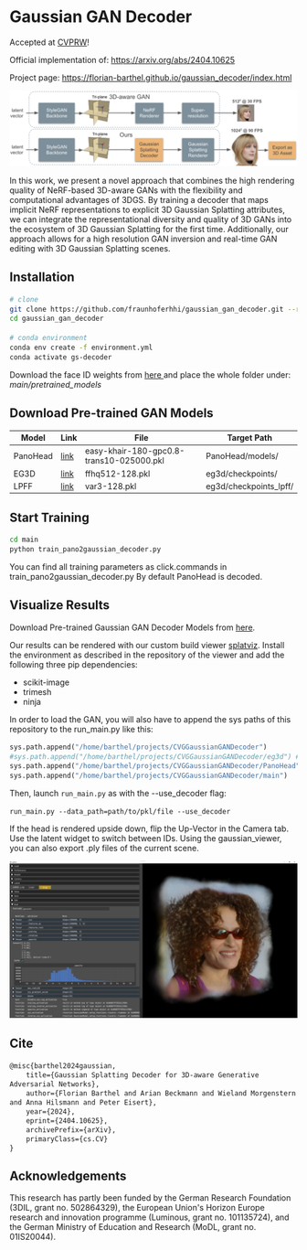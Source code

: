 # Gaussian GAN Decoder

Accepted at [CVPRW](https://generative-vision.github.io/workshop-CVPR-24/)!

Official implementation of: https://arxiv.org/abs/2404.10625

Project page: https://florian-barthel.github.io/gaussian_decoder/index.html

<img src="readme_files/teaser.png">

In this work, we present a novel approach that combines the high rendering quality of NeRF-based 3D-aware GANs with the 
flexibility and computational advantages of 3DGS. By training a decoder that maps implicit NeRF representations to 
explicit 3D Gaussian Splatting attributes, we can integrate the representational diversity and quality of 3D GANs into 
the ecosystem of 3D Gaussian Splatting for the first time. Additionally, our approach allows for a high resolution GAN 
inversion and real-time GAN editing with 3D Gaussian Splatting scenes.

## Installation

```bash
# clone
git clone https://github.com/fraunhoferhhi/gaussian_gan_decoder.git --recursive
cd gaussian_gan_decoder

# conda environment
conda env create -f environment.yml
conda activate gs-decoder
```
Download the face ID weights from [here ](https://drive.google.com/drive/folders/10nDj1GknLHFD6aBj7mxfS08QW5Azbg3T?usp=sharing)
and place the whole folder under: _main/pretrained_models_

## Download Pre-trained GAN Models


| Model    | Link                                                                                  | File | Target Path            |
|----------|---------------------------------------------------------------------------------------|-------|-----------------|
| PanoHead | [link](https://drive.google.com/drive/folders/1m517-F1NCTGA159dePs5R5qj02svtX1_?usp=sharing)  | easy-khair-180-gpc0.8-trans10-025000.pkl | PanoHead/models/       |
| EG3D     | [link](https://catalog.ngc.nvidia.com/orgs/nvidia/teams/research/models/eg3d/files )     | ffhq512-128.pkl     | eg3d/checkpoints/      |
| LPFF     | [link](https://github.com/oneThousand1000/LPFF-dataset/tree/master/networks)             |  var3-128.pkl  | eg3d/checkpoints_lpff/ |

## Start Training

```bash
cd main
python train_pano2gaussian_decoder.py
```

You can find all training parameters as click.commands in train_pano2gaussian_decoder.py By default PanoHead is decoded.

## Visualize Results
Download Pre-trained Gaussian GAN Decoder Models from [here](https://drive.google.com/drive/folders/1VPKdnHokjARTGpqrg98X6SXD3YZRMWjo?usp=drive_link).

Our results can be rendered with our custom build viewer
[splatviz](https://github.com/Florian-Barthel/splatviz). Install the environment as described in the repository of the viewer and add the following three
pip dependencies:
- scikit-image
- trimesh
- ninja

In order to load the GAN, you will also have to append the sys paths of this repository to the run_main.py like this:

```python
sys.path.append("/home/barthel/projects/CVGGaussianGANDecoder")
#sys.path.append("/home/barthel/projects/CVGGaussianGANDecoder/eg3d") # switch between EG3D and PanoHead
sys.path.append("/home/barthel/projects/CVGGaussianGANDecoder/PanoHead")
sys.path.append("/home/barthel/projects/CVGGaussianGANDecoder/main")
```

Then, launch `run_main.py` as with the --use_decoder flag:

`run_main.py --data_path=path/to/pkl/file --use_decoder`

If the head is rendered upside down, flip the Up-Vector in the Camera tab. Use the latent widget to 
switch between IDs. Using the gaussian_viewer, you can also export .ply files of the current scene.

<img src="readme_files/splatviz_teaser_decoder.png">

## Cite
```text
@misc{barthel2024gaussian,
    title={Gaussian Splatting Decoder for 3D-aware Generative Adversarial Networks}, 
    author={Florian Barthel and Arian Beckmann and Wieland Morgenstern and Anna Hilsmann and Peter Eisert},
    year={2024},
    eprint={2404.10625},
    archivePrefix={arXiv},
    primaryClass={cs.CV}
}
```


## Acknowledgements
This research has partly been funded by the German Research Foundation (3DIL, grant no. 502864329), the European Union's 
Horizon Europe research and innovation programme (Luminous, grant no. 101135724), and the German Ministry of Education 
and Research (MoDL, grant no. 01IS20044).
